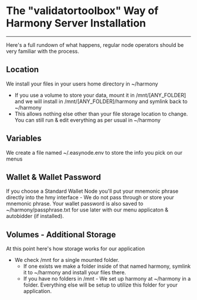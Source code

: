 # The "validatortoolbox" Way of Harmony Server Installation
---
Here's a full rundown of what happens, regular node operators should be very familiar with the process.

## Location
We install your files in your users home directory in ~/harmony
- If you use a volume to store your data, mount it in /mnt/[ANY_FOLDER] and we will install in /mnt/[ANY_FOLDER]/harmony and symlink back to ~/harmony
- This allows nothing else other than your file storage location to change. You can still run & edit everything as per usual in ~/harmony

## Variables
We create a file named ~/.easynode.env to store the info you pick on our menus

## Wallet & Wallet Password
If you choose a Standard Wallet Node you'll put your mnemonic phrase directly into the hmy interface - We do not pass through or store your mnemonic phrase. Your wallet password is also saved to ~/harmony/passphrase.txt for use later with our menu applicaton & autobidder (if installed).

## Volumes - Additional Storage
At this point here's how storage works for our application
- We check /mnt for a single mounted folder.
    - If one exists we make a folder inside of that named harmony, symlink it to ~/harmony and install your files there.
    - If you have no folders in /mnt - We set up harmony at ~/harmony in a folder. Everything else will be setup to utilize this folder for your application.

